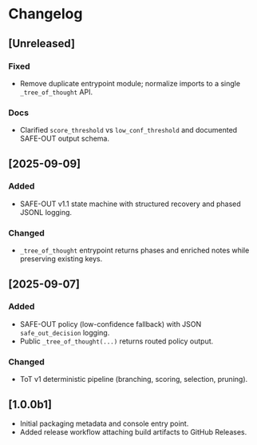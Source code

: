 # Changelog

## [Unreleased]
### Fixed
- Remove duplicate entrypoint module; normalize imports to a single `_tree_of_thought` API.

### Docs
- Clarified `score_threshold` vs `low_conf_threshold` and documented SAFE-OUT output schema.

## [2025-09-09]
### Added
- SAFE-OUT v1.1 state machine with structured recovery and phased JSONL logging.
### Changed
- `_tree_of_thought` entrypoint returns phases and enriched notes while preserving existing keys.

## [2025-09-07]
### Added
- SAFE-OUT policy (low-confidence fallback) with JSON `safe_out_decision` logging.
- Public `_tree_of_thought(...)` returns routed policy output.

### Changed
- ToT v1 deterministic pipeline (branching, scoring, selection, pruning).

## [1.0.0b1]
- Initial packaging metadata and console entry point.
- Added release workflow attaching build artifacts to GitHub Releases.
